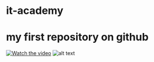 # it-academy

# my first repository on github

[![Watch the video](https://i.imgur.com/vKb2F1B.png)](https://youtu.be/vt5fpE0bzSY)
![alt text](https://cdn.i-scmp.com/sites/default/files/styles/768x768/public/d8/images/methode/2019/10/07/ddab9648-e8be-11e9-9e8e-4022fb9638c4_image_hires_183549.JPG?itok=oLslMtUq&v=1570444557)

